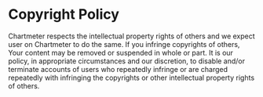 # Copyright Policy
Chartmeter respects the intellectual property rights of others and we expect user on Chartmeter to do the same. If you infringe copyrights of others, Your content may be removed or suspended in whole or part. It is our policy, in appropriate circumstances and our discretion, to disable and/or terminate accounts of users who repeatedly infringe or are charged repeatedly with infringing the copyrights or other intellectual property rights of others.

